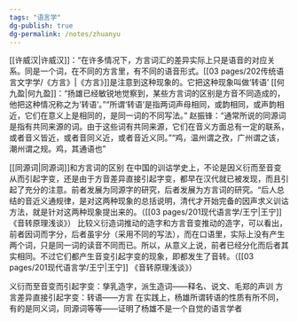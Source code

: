 ```yaml
---
tags: "语言学"
dg-publish: true
dg-permalink: /notes/zhuanyu
---
```

[[许威汉\|许威汉]]：“在许多情况下，方言词汇的差异实际上只是语音的对应关系。同是一个词，在不同的方言里，有不同的语音形式。[[03 pages/202传统语言文字学/《方言》\|《方言》]]是注意到这种现象的。它把这种现象叫做‘转语’
[[何九盈\|何九盈]]：“扬雄已经敏锐地觉察到，某些方言词的区别是方音不同造成的，他把这种情况称之为‘转语’。”“所谓‘转语’是指两词声母相同，或韵相同，或声韵相近，它们在意义上是相同的，是同一词的不同写法。”
赵振锋：“通常所说的同源词是指有共同来源的词。由于这些词有共同来源，它们在音义方面总有一定的联系，或者音义皆近，或者音同义近，或者音近义同。”“鸡，温州谓之孜，广州谓之该，潮州谓之规。鸡，其通语也”

[[同源词\|同源词]]和方言词的区别
在中国的训诂学史上，不论是因义衍而至音变从而引起字变，还是由于方音差异直接引起字变，都早在汉代就已被发现，而且引起了充分的注意。前者发展为同源字的研究，后者发展为方言词的研究。“后人总结的音近义通规律，是对这两种现象的总括说明，清代才开始完备的因声求义训诂方法，就是针对这两种现象提出来的。（[[03 pages/201现代语言学/王宁\|王宁]]《音转原理浅谈》）
比较义衍造词推动的造字和方言音变推动的造字，可以看出，前者因词而字分，后者虽宇分（采用不同的写法），而在口语里，实际上没有产生两个词，只是同一词的读音不同而已。所以，从意义上说，前者已经分化而后者其实相同。不过它们都产生音变引起字变的现象，即都发生了音转。（[[03 pages/201现代语言学/王宁\|王宁]] 《音转原理浅谈》）

义衍而至音变而引起字变：孳乳造字，派生造词——释名、说文、毛郑的声训
方言差异直接引起字变：转语——方言
在实践上，杨雄所谓转语的性质有所不同，有的是同义词，同源词等等——证明了杨雄不是一个自觉的语言学者